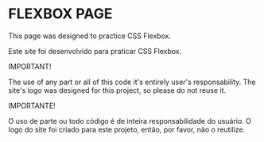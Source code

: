 # FLEXBOX PAGE

This page was designed to practice CSS Flexbox.

Este site foi desenvolvido para praticar CSS Flexbox.

IMPORTANT!

The use of any part or all of this code it's entirely user's responsability.
The site's logo was designed for this project, so please do not reuse it.

IMPORTANTE!

O uso de parte ou todo código é de inteira responsabilidade do usuário.
O logo do site foi criado para este projeto, então, por favor, não o reutilize.





